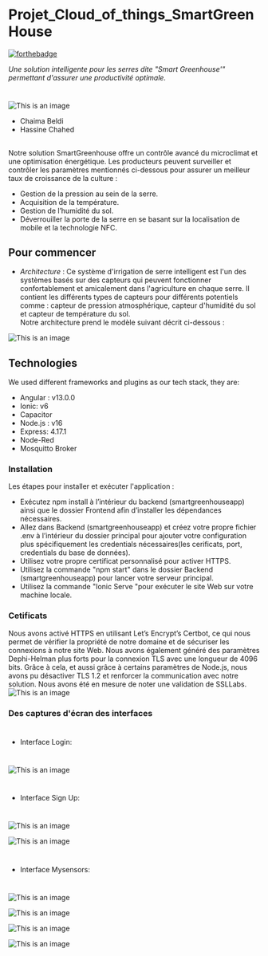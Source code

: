 # Projet_Cloud_of_things_SmartGreenHouse
[![forthebadge](http://forthebadge.com/images/badges/built-with-love.svg)](http://forthebadge.com)

_Une solution intelligente pour les serres dite "Smart Greenhouse'" permettant d'assurer une productivité optimale._
#
![This is an image ](/Frontend/src/assets/icon/crée-par.svg)
- Chaima Beldi
- Hassine Chahed 
##

Notre solution SmartGreenhouse offre un contrôle avancé du microclimat et une optimisation énergétique.
Les producteurs peuvent surveiller et contrôler les paramètres mentionnés ci-dessous pour assurer un meilleur taux de croissance de la culture :
- Gestion de la pression au sein de la serre.
- Acquisition de la température. 
- Gestion de l’humidité du sol.
- Déverrouiller la porte de la serre en se basant sur la localisation de mobile et la technologie NFC.
## Pour commencer

- _Architecture_ : Ce système d'irrigation de serre intelligent est l'un des systèmes basés sur des capteurs qui peuvent fonctionner confortablement 
et amicalement dans l'agriculture en chaque serre. Il contient les différents types de capteurs pour différents potentiels comme :
capteur de pression atmosphérique, capteur d'humidité du sol et capteur de température du sol.                  
Notre architecture prend le modèle suivant décrit ci-dessous :

![This is an image ](/Frontend/src/assets/icon/architecture.PNG)

## Technologies
We used different frameworks and plugins as our tech stack, they are:

- Angular : v13.0.0
- Ionic: v6
- Capacitor
- Node.js : v16
- Express: 4.17.1
- Node-Red
- Mosquitto Broker
### Installation

Les étapes pour installer et exécuter l'application :
- Exécutez npm install à l’intérieur du backend (smartgreenhouseapp) ainsi que le dossier Frontend afin d’installer les dépendances nécessaires.
- Allez dans Backend (smartgreenhouseapp) et créez votre propre fichier .env à l’intérieur du dossier principal pour ajouter votre configuration plus spécifiquement les 
credentials nécessaires(les cerificats, port, credentials du base de données).
- Utilisez votre propre certificat personnalisé pour activer HTTPS.
- Utilisez la commande "npm start" dans le dossier Backend (smartgreenhouseapp) pour lancer votre serveur principal.
- Utilisez la commande "Ionic Serve "pour exécuter le site Web sur votre machine locale.
### Cetificats

Nous avons activé HTTPS en utilisant Let’s Encrypt’s Certbot, ce qui nous permet de vérifier la propriété de notre domaine et de sécuriser les connexions à notre site Web.
Nous avons également généré des paramètres Dephi-Helman plus forts pour la connexion TLS avec une longueur de 4096 bits. Grâce à cela, et aussi grâce à certains paramètres de Node.js, nous avons pu désactiver TLS 1.2 et renforcer la communication avec notre solution. Nous avons été en mesure de noter une validation de SSLLabs.
![This is an image ](/Frontend/src/assets/icon/certficat.png)
### Des captures d'écran des interfaces 
#
-  Interface Login:
#
 ![This is an image ](/Frontend/src/assets/icon/loginpage.png)

#
- Interface Sign Up:
#

![This is an image ](/Frontend/src/assets/icon/signup.png)

![This is an image ](/Frontend/src/assets/icon/signup1.png)

#
- Interface Mysensors:
#
![This is an image ](/Frontend/src/assets/icon/homepage.png)


![This is an image ](/Frontend/src/assets/icon/temperature.png)


![This is an image ](/Frontend/src/assets/icon/light.png)

![This is an image ](/Frontend/src/assets/icon/humidity.png)




